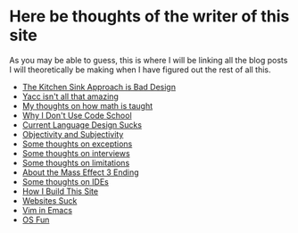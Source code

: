 Here be thoughts of the writer of this site
===========================================

As you may be able to guess, this is where I will be linking all the 
blog posts I will theoretically be making when I have figured out the 
rest of all this.

- [The Kitchen Sink Approach is Bad Design](kitchen-sink.html)
- [Yacc isn't all that amazing](useless.html)
- [My thoughts on how math is taught](teaching-math.html)
- [Why I Don't Use Code School](learning.html)
- [Current Language Design Sucks](language-design.html)
- [Objectivity and Subjectivity](subjectivity.html)
- [Some thoughts on exceptions](exceptions.html)
- [Some thoughts on interviews](interviews.html)
- [Some thoughts on limitations](limitations.html)
- [About the Mass Effect 3 Ending](me3-ending.html)
- [Some thoughts on IDEs](ide-thoughts.html)
- [How I Build This Site](site-build.html)
- [Websites Suck](web-rant.html)
- [Vim in Emacs](vim-in-emacs.html)
- [OS Fun](os-fun.html)
